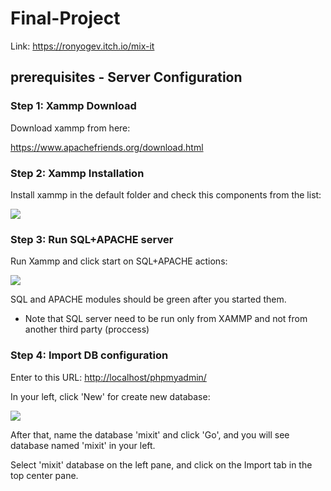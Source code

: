 # Final-Project

Link:
<https://ronyogev.itch.io/mix-it>

## prerequisites - Server Configuration
  

### Step 1: Xammp Download
        
 Download xammp from here: 
 
 <https://www.apachefriends.org/download.html>       

### Step 2: Xammp Installation 
 
 Install xammp in the default folder and check this components from the list:
 
 ![](configuration%20images/xammp%20installation.png)
         
### Step 3: Run SQL+APACHE server   

  Run Xammp and click start on SQL+APACHE actions: 
  
  ![](configuration%20images/xammp%20start.png)
  
  SQL and APACHE modules should be green after you started them.
  
* Note that SQL server need to be run only from XAMMP and not from another third party (proccess)


### Step 4: Import DB configuration

  Enter to this URL: 
<http://localhost/phpmyadmin/>

In your left, click 'New' for create new database:

![](configuration%20images/new%20db.png)

After that, name the database 'mixit' and click 'Go', and you will see database named 'mixit' in your left.

Select 'mixit' database on the left pane, and click on the Import tab in the top center pane.



